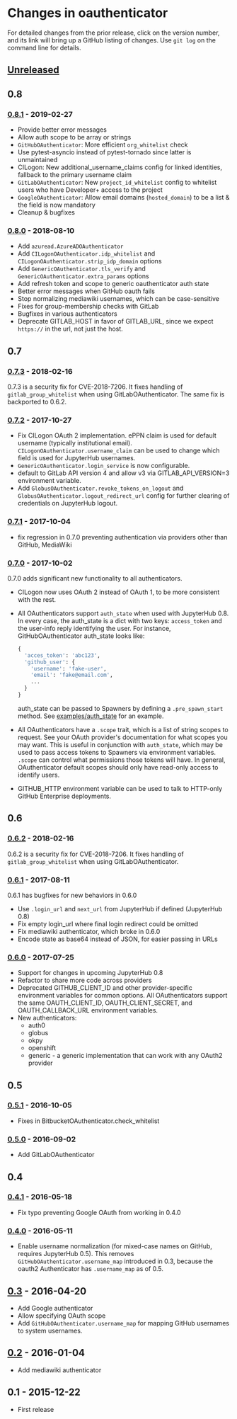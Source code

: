 # Changes in oauthenticator


For detailed changes from the prior release, click on the version number, and
its link will bring up a GitHub listing of changes. Use `git log` on the
command line for details.


## [Unreleased]

## 0.8

### [0.8.1] - 2019-02-27

- Provide better error messages
- Allow auth scope to be array or strings
- `GitHubOAuthenticator`: More efficient `org_whitelist` check
- Use pytest-asyncio instead of pytest-tornado since latter is unmaintained
- CILogon: New additional_username_claims config for linked identities, fallback to the primary username claim
- `GitLabOAuthenticator`: New `project_id_whitelist` config to whitelist users who have Developer+ access to the project
- `GoogleOAuthenticator`: Allow email domains (`hosted_domain`) to be a list & the field is now mandatory
- Cleanup & bugfixes

### [0.8.0] - 2018-08-10

- Add `azuread.AzureADOAuthenticator`
- Add `CILogonOAuthenticator.idp_whitelist` and `CILogonOAuthenticator.strip_idp_domain` options
- Add `GenericOAuthenticator.tls_verify` and `GenericOAuthenticator.extra_params` options
- Add refresh token and scope to generic oauthenticator auth state
- Better error messages when GitHub oauth fails
- Stop normalizing mediawiki usernames, which can be case-sensitive
- Fixes for group-membership checks with GitLab
- Bugfixes in various authenticators
- Deprecate GITLAB_HOST in favor of GITLAB_URL, since we expect `https://` in the url, not just the host.


## 0.7

### [0.7.3] - 2018-02-16

0.7.3 is a security fix for CVE-2018-7206.
It fixes handling of `gitlab_group_whitelist` when using GitLabOAuthenticator.
The same fix is backported to 0.6.2.

### [0.7.2] - 2017-10-27

- Fix CILogon OAuth 2 implementation. ePPN claim is used for default username
  (typically institutional email).
  `CILogonOAuthenticator.username_claim` can be used to change which field is
  used for JupyterHub usernames.
- `GenericOAuthenticator.login_service` is now configurable.
- default to GitLab API version 4 and allow v3 via GITLAB_API_VERSION=3 environment variable.
- Add `GlobusOAuthenticator.revoke_tokens_on_logout` and
  `GlobusOAuthenticator.logout_redirect_url` config for further clearing
  of credentials on JupyterHub logout.

### [0.7.1] - 2017-10-04

- fix regression in 0.7.0 preventing authentication via providers other than GitHub, MediaWiki

### [0.7.0] - 2017-10-02

0.7.0 adds significant new functionality to all authenticators.

- CILogon now uses OAuth 2 instead of OAuth 1, to be more consistent with the rest.
- All OAuthenticators support `auth_state` when used with JupyterHub 0.8.
  In every case, the auth_state is a dict with two keys: `access_token` and the
  user-info reply identifying the user.
  For instance, GitHubOAuthenticator auth_state looks like:

  ```python
  {
    'acces_token': 'abc123',
    'github_user': {
      'username': 'fake-user',
      'email': 'fake@email.com',
      ...
    }
  }
  ```

  auth_state can be passed to Spawners by defining a `.pre_spawn_start` method.
  See [examples/auth_state](examples/auth_state) for an example.
- All OAuthenticators have a `.scope` trait, which is a list of string scopes to request.
  See your OAuth provider's documentation for what scopes you may want.
  This is useful in conjunction with `auth_state`, which may be used to pass access tokens
  to Spawners via environment variables. `.scope` can control what permissions those
  tokens will have. In general, OAuthenticator default scopes should only have read-only access to identify users.
- GITHUB_HTTP environment variable can be used to talk to HTTP-only GitHub Enterprise deployments.

## 0.6

### [0.6.2] - 2018-02-16

0.6.2 is a security fix for CVE-2018-7206.
It fixes handling of `gitlab_group_whitelist` when using GitLabOAuthenticator.

### [0.6.1] - 2017-08-11

0.6.1 has bugfixes for new behaviors in 0.6.0

- Use `.login_url` and `next_url` from JupyterHub if defined (JupyterHub 0.8)
- Fix empty login_url where final login redirect could be omitted
- Fix mediawiki authenticator, which broke in 0.6.0
- Encode state as base64 instead of JSON, for easier passing in URLs

### [0.6.0] - 2017-07-25

- Support for changes in upcoming JupyterHub 0.8
- Refactor to share more code across providers
- Deprecated GITHUB_CLIENT_ID and other provider-specific environment variables
  for common options.
  All OAuthenticators support the same OAUTH_CLIENT_ID, OAUTH_CLIENT_SECRET, and OAUTH_CALLBACK_URL environment variables.
- New authenticators:
  - auth0
  - globus
  - okpy
  - openshift
  - generic - a generic implementation that can work with any OAuth2 provider


## 0.5

### [0.5.1] - 2016-10-05

- Fixes in BitbucketOAuthenticator.check_whitelist

### [0.5.0] - 2016-09-02

- Add GitLabOAuthenticator

## 0.4

### [0.4.1] - 2016-05-18

- Fix typo preventing Google OAuth from working in 0.4.0

### [0.4.0] - 2016-05-11

- Enable username normalization (for mixed-case names on GitHub, requires JupyterHub 0.5).
  This removes `GitHubOAuthenticator.username_map` introduced in 0.3,
  because the oauth2 Authenticator has `.username_map` as of 0.5.

## [0.3] - 2016-04-20

- Add Google authenticator
- Allow specifying OAuth scope
- Add `GitHubOAuthenticator.username_map` for mapping GitHub usernames to system usernames.

## [0.2] - 2016-01-04

- Add mediawiki authenticator

## 0.1 - 2015-12-22

- First release


[Unreleased]: https://github.com/jupyterhub/oauthenticator/compare/0.8.1...HEAD
[0.8.1]: https://github.com/jupyterhub/oauthenticator/compare/0.8.0...0.8.1
[0.8.0]: https://github.com/jupyterhub/oauthenticator/compare/0.7.3...0.8.0
[0.7.3]: https://github.com/jupyterhub/oauthenticator/compare/0.7.2...0.7.3
[0.7.2]: https://github.com/jupyterhub/oauthenticator/compare/0.7.1...0.7.2
[0.7.1]: https://github.com/jupyterhub/oauthenticator/compare/0.7.0...0.7.1
[0.7.0]: https://github.com/jupyterhub/oauthenticator/compare/0.6.1...0.7.0
[0.6.2]: https://github.com/jupyterhub/oauthenticator/compare/0.6.1...0.6.2
[0.6.1]: https://github.com/jupyterhub/oauthenticator/compare/0.6.0...0.6.1
[0.6.0]:https://github.com/jupyterhub/oauthenticator/compare/0.5.1...0.6.0
[0.5.1]:https://github.com/jupyterhub/oauthenticator/compare/0.5.0...0.5.1
[0.5.0]:https://github.com/jupyterhub/oauthenticator/compare/0.4.1...0.5.0
[0.4.1]: https://github.com/jupyterhub/oauthenticator/compare/0.4.0...0.4.1
[0.4.0]:https://github.com/jupyterhub/oauthenticator/compare/0.3.0...0.4.0
[0.3]: https://github.com/jupyterhub/oauthenticator/compare/0.2.0...0.3.0
[0.2]: https://github.com/jupyterhub/oauthenticator/compare/0.1.0...0.2.0
